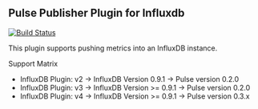 <!--
http://www.apache.org/licenses/LICENSE-2.0.txt


Copyright 2015 Intel Coporation

Licensed under the Apache License, Version 2.0 (the "License");
you may not use this file except in compliance with the License.
You may obtain a copy of the License at

    http://www.apache.org/licenses/LICENSE-2.0

Unless required by applicable law or agreed to in writing, software
distributed under the License is distributed on an "AS IS" BASIS,
WITHOUT WARRANTIES OR CONDITIONS OF ANY KIND, either express or implied.
See the License for the specific language governing permissions and
limitations under the License.
-->

## Pulse Publisher Plugin for Influxdb
[![Build Status](https://magnum.travis-ci.com/intelsdi-x/pulse-plugin-publisher-influxdb.svg?token=FkGfhS15Ai2yp19KAw41&branch=master)](https://magnum.travis-ci.com/intelsdi-x/pulse-plugin-publisher-influxdb)

This plugin supports pushing metrics into an InfluxDB instance.

Support Matrix

- InfluxDB Plugin: v2 -> InfluxDB Version 0.9.1 -> Pulse version 0.2.0
- InfluxDB Plugin: v3 -> InfluxDB Version >= 0.9.1 -> Pulse version 0.2.0
- InfluxDB Plugin: v4 -> InfluxDB Version >= 0.9.1 -> Pulse version 0.3.x

